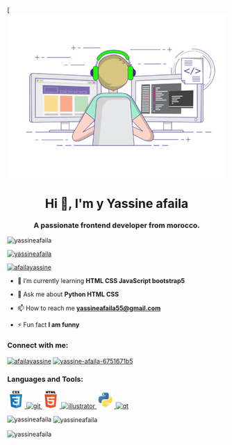 [![MasterHead](https://raw.githubusercontent.com/pspiagicw/pspiagicw/master/gif3.gif)
<h1 align="center">Hi 👋, I'm y Yassine afaila</h1>
<h3 align="center">A passionate frontend developer from morocco.</h3>

<p align="left"> <img src="https://komarev.com/ghpvc/?username=yassineafaila&label=Profile%20views&color=0e75b6&style=flat" alt="yassineafaila" /> </p>

<p align="left"> <a href="https://github.com/ryo-ma/github-profile-trophy"><img src="https://github-profile-trophy.vercel.app/?username=yassineafaila" alt="yassineafaila" /></a> </p>

<p align="left"> <a href="https://twitter.com/afailayassine" target="blank"><img src="https://img.shields.io/twitter/follow/afailayassine?logo=twitter&style=for-the-badge" alt="afailayassine" /></a> </p>

- 🌱 I’m currently learning **HTML CSS JavaScript bootstrap5**

- 💬 Ask me about **Python HTML CSS**

- 📫 How to reach me **yassineafaila55@gmail.com**

- ⚡ Fun fact **I am funny**

<h3 align="left">Connect with me:</h3>
<p align="left">
<a href="https://twitter.com/afailayassine" target="blank"><img align="center" src="https://raw.githubusercontent.com/rahuldkjain/github-profile-readme-generator/master/src/images/icons/Social/twitter.svg" alt="afailayassine" height="30" width="40" /></a>
<a href="https://linkedin.com/in/yassine-afaila-6751671b5" target="blank"><img align="center" src="https://raw.githubusercontent.com/rahuldkjain/github-profile-readme-generator/master/src/images/icons/Social/linked-in-alt.svg" alt="yassine-afaila-6751671b5" height="30" width="40" /></a>
</p>

<h3 align="left">Languages and Tools:</h3>
<p align="left"> <a href="https://www.w3schools.com/css/" target="_blank" rel="noreferrer"> <img src="https://raw.githubusercontent.com/devicons/devicon/master/icons/css3/css3-original-wordmark.svg" alt="css3" width="40" height="40"/> </a> <a href="https://git-scm.com/" target="_blank" rel="noreferrer"> <img src="https://www.vectorlogo.zone/logos/git-scm/git-scm-icon.svg" alt="git" width="40" height="40"/> </a> <a href="https://www.w3.org/html/" target="_blank" rel="noreferrer"> <img src="https://raw.githubusercontent.com/devicons/devicon/master/icons/html5/html5-original-wordmark.svg" alt="html5" width="40" height="40"/> </a> <a href="https://www.adobe.com/in/products/illustrator.html" target="_blank" rel="noreferrer"> <img src="https://www.vectorlogo.zone/logos/adobe_illustrator/adobe_illustrator-icon.svg" alt="illustrator" width="40" height="40"/> </a> <a href="https://www.python.org" target="_blank" rel="noreferrer"> <img src="https://raw.githubusercontent.com/devicons/devicon/master/icons/python/python-original.svg" alt="python" width="40" height="40"/> </a> <a href="https://www.qt.io/" target="_blank" rel="noreferrer"> <img src="https://upload.wikimedia.org/wikipedia/commons/0/0b/Qt_logo_2016.svg" alt="qt" width="40" height="40"/> </a> </p>

<p><img align="left" src="https://github-readme-stats.vercel.app/api/top-langs?username=yassineafaila&show_icons=true&locale=en&layout=compact" alt="yassineafaila" /></p>

<p>&nbsp;<img align="center" src="https://github-readme-stats.vercel.app/api?username=yassineafaila&show_icons=true&locale=en" alt="yassineafaila" /></p>

<p><img align="center" src="https://github-readme-streak-stats.herokuapp.com/?user=yassineafaila&" alt="yassineafaila" /></p>
